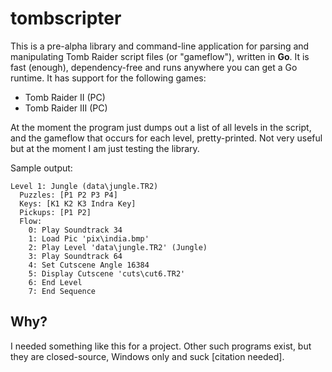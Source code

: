 # tombscripter
 
This is a pre-alpha library and command-line application for parsing and manipulating Tomb Raider script files (or "gameflow"), written in **Go**. It is fast (enough), dependency-free and runs anywhere you can get a Go runtime. It has support for the following games:
- Tomb Raider II (PC) 
- Tomb Raider III (PC) 

At the moment the program just dumps out a list of all levels in the script, and the gameflow that occurs for each level, pretty-printed. Not very useful but at the moment I am just testing the library.

Sample output:
```
Level 1: Jungle (data\jungle.TR2)
  Puzzles: [P1 P2 P3 P4]
  Keys: [K1 K2 K3 Indra Key]
  Pickups: [P1 P2]
  Flow: 
    0: Play Soundtrack 34
    1: Load Pic 'pix\india.bmp'
    2: Play Level 'data\jungle.TR2' (Jungle)
    3: Play Soundtrack 64
    4: Set Cutscene Angle 16384
    5: Display Cutscene 'cuts\cut6.TR2'
    6: End Level
    7: End Sequence
```

## Why? 
I needed something like this for a project. Other such programs exist, but they are closed-source, Windows only and suck [citation needed].

